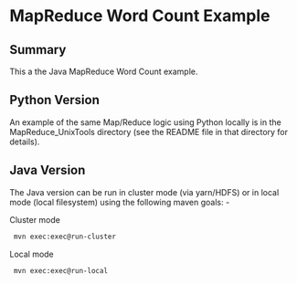 # MapReduce Word Count Example

## Summary

This a the Java MapReduce Word Count example.

## Python Version

An example of the same Map/Reduce logic using Python locally is in the MapReduce_UnixTools directory (see the README file in that directory for details).

## Java Version

The Java version can be run in cluster mode (via yarn/HDFS) or in local mode (local filesystem) using the following maven goals: -

Cluster mode
```bash
 mvn exec:exec@run-cluster 
```

Local mode
```bash
 mvn exec:exec@run-local 
```
		
